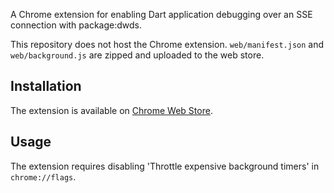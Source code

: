 A Chrome extension for enabling Dart application debugging over an SSE connection with package:dwds.

This repository does not host the Chrome extension. `web/manifest.json` and `web/background.js` are zipped and uploaded to the web store.

## Installation

The extension is available on [Chrome Web Store](https://chrome.google.com/webstore/detail/dart-debug-extension/eljbmlghnomdjgdjmbdekegdkbabckhm).

## Usage

The extension requires disabling 'Throttle expensive background timers' in `chrome://flags`.